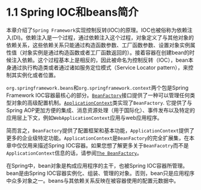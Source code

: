 # 1.1 Spring IOC和beans简介

本章介绍了`Spring Framework`实现控制反转\(IOC\)的原理。IOC也被俗称为依赖注入\(DI\)。依赖注入是一个过程，通过依赖注入这个过程，对象定义了与其他对象的依赖关系，这些依赖关系只能通过构造函数参数、工厂函数参数、设置对象实例属性值（对象实例是通过构造函数或者工厂函数返回的）。接着容器在创建bean的时候注入依赖。这个过程基本上是相反的，因此被命名为控制反转（IOC），bean本身通过执行构造类或者通过诸如服务定位模式（Service Locator pattern），来控制其实例化或者位置。

`org.springframework.beans`和`org.springframework.context`两个包是Spring Framework IOC容器最核心的部分。[`BeanFactory`](https://docs.spring.io/spring-framework/docs/5.0.9.RELEASE/javadoc-api/org/springframework/beans/factory/BeanFactory.html)接口提供了一种可以管理任何类型对象的高级配置机制。[`ApplicationContext`](https://docs.spring.io/spring-framework/docs/5.0.9.RELEASE/javadoc-api/org/springframework/context/ApplicationContext.html)类实现了`BeanFactory`. 它提供了与Spring AOP更加方便的集成、消息资源处理（用于国际化）、事件发布以及特定的应用层上下文，例如`WebApplicationContext`应用与web应用程序。

简而言之，`BeanFactory`提供了配置框架和基本功能，`ApplicationContext`提供了更多的企业级特定功能。`ApplicationContext`是`BeanFactory`的完全扩展集，在本章中仅仅用来描述Spring IOC容器。如果您想了解更多关于`BeanFacotry`而不是`ApplicationContext`信息的话，请参阅[`The BeanFactory`](https://docs.spring.io/spring/docs/current/spring-framework-reference/core.html#beans-beanfactory)。

在Spring中，bean对象是构成应用程序的主干，也被Spring IOC容器所管理。bean是由Spring IOC容器实例化、组装、管理的对象。否则，bean只是应用程序中众多对象之一。beans与其依赖关系反映在被容器使用的配置元数据中。

